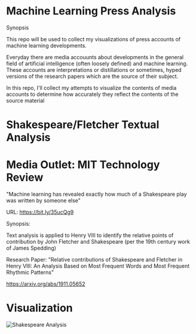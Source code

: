 # Machine Learning Press Analysis

Synopsis

This repo will be used to collect my visualizations of press accounts of machine learning developments.

Everyday there are media accouunts about developments in the general field of artificial intelligence (often loosely defined) and machine learning. These accounts are interpretations or distillations or sometimes, hyped versions of the research papers which are the source of their subject.

In this repo, I'll collect my attempts to visualize the contents of media accounts to determine how accurately they reflect the contents of the source material


# Shakespeare/Fletcher Textual Analysis

# Media Outlet: MIT Technology Review 
"Machine learning has revealed exactly how much of a Shakespeare play was written by someone else"

URL: https://bit.ly/35ucQg9

Synopsis:

Text analysis is applied to Henry VIII to identify the relative points of contribution by John Fletcher and Shakespeare (per the 19th century work of James Spedding)

Research Paper: 
"Relative contributions of Shakespeare and Fletcher in Henry VIII: An Analysis Based on Most Frequent Words and Most Frequent Rhythmic Patterns"

https://arxiv.org/abs/1911.05652

# Visualization

![Shakespeare Analysis](https://mlabshare.blob.core.windows.net/malbshare/Shakespeare-Neural-Network-Story-Flow.png)
